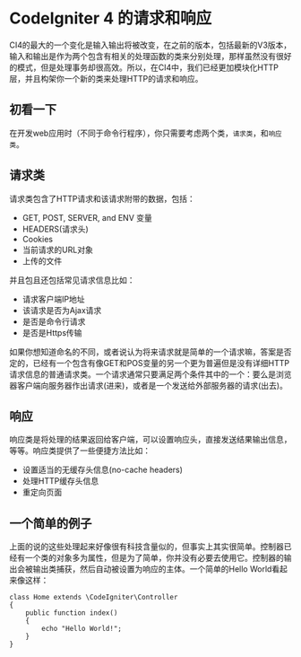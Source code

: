 # CodeIgniter 4 的请求和响应

CI4的最大的一个变化是输入输出将被改变，在之前的版本，包括最新的V3版本，输入和输出是作为两个包含有相关的处理函数的类来分别处理，那样虽然没有很好的模式，但是处理事务却很高效。所以，在CI4中，我们已经更加模块化HTTP层，并且构架你一个新的类来处理HTTP的请求和响应。

## 初看一下

在开发web应用时（不同于命令行程序），你只需要考虑两个类，`请求类`，和`响应类`。

## 请求类

请求类包含了HTTP请求和该请求附带的数据，包括：

*  GET, POST, SERVER, and ENV 变量
*  HEADERS(请求头)
*  Cookies
*  当前请求的URL对象
*  上传的文件

并且包且还包括常见请求信息比如：

*  请求客户端IP地址
*  该请求是否为Ajax请求
*  是否是命令行请求
*  是否是Https传输

如果你想知道命名的不同，或者说认为将来请求就是简单的一个请求嘛，答案是否定的，已经有一个包含有像GET和POS变量的另一个更为普遍但是没有详细HTTP请求信息的普通请求类。一个请求通常只要满足两个条件其中的一个：要么是浏览器客户端向服务器作出请求(进来)，或者是一个发送给外部服务器的请求(出去)。

## 响应

响应类是将处理的结果返回给客户端，可以设置响应头，直接发送结果输出信息，等等。响应类提供了一些便捷方法比如：

*  设置适当的无缓存头信息(no-cache headers)
*  处理HTTP缓存头信息
*  重定向页面

## 一个简单的例子

上面的说的这些处理起来好像很有科技含量似的，但事实上其实很简单。控制器已经有一个类的对象多为属性，但是为了简单，你并没有必要去使用它。控制器的输出会被输出类捕获，然后自动被设置为响应的主体。一个简单的Hello World看起来像这样：

```
class Home extends \CodeIgniter\Controller
{
    public function index()
    {
        echo "Hello World!";
    }
}
```



















